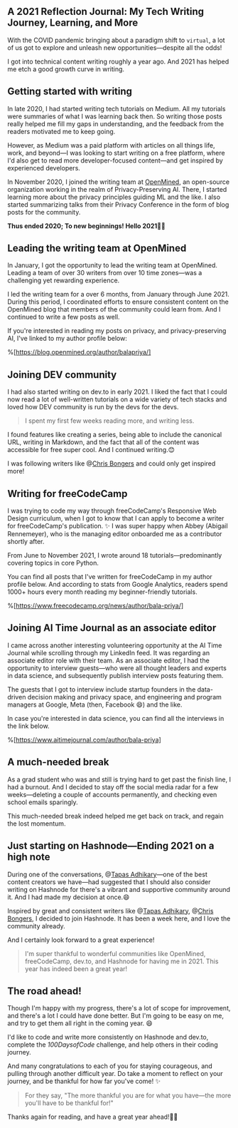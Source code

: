 ## A 2021 Reflection Journal: My Tech Writing Journey, Learning, and More

With the COVID pandemic bringing about a paradigm shift to `virtual`, a lot of us got to explore and unleash new opportunities—despite all the odds! 

I got into technical content writing roughly a year ago. And 2021 has helped me etch a good growth curve in writing.

## Getting started with writing
In late 2020, I had started writing tech tutorials on Medium. All my tutorials were summaries of what I was learning back then. So writing those posts really helped me fill my gaps in understanding, and the feedback from the readers motivated me to keep going.

However, as Medium was a paid platform with articles on all things life, work, and beyond—I was looking to start writing on a free platform, where I'd also get to read more developer-focused content—and get inspired by experienced developers.

In November 2020, I joined the writing team at [OpenMined](https://www.openmined.org/), an open-source organization working in the realm of Privacy-Preserving AI. There, I started learning more about the privacy principles guiding ML and the like. I also started summarizing talks from their Privacy Conference in the form of blog posts for the community.

**Thus ended 2020; To new beginnings! Hello 2021🎉✨**

## Leading the writing team at OpenMined
In January, I got the opportunity to lead the writing team at OpenMined. Leading a team of over 30 writers from over 10 time zones—was a challenging yet rewarding experience.

I led the writing team for a over 6 months, from January through June 2021. During this period, I coordinated efforts to ensure consistent content on the OpenMined blog that members of the community could learn from. And I continued to write a few posts as well.

If you're interested in reading my posts on privacy, and privacy-preserving AI, I've linked to my author profile below:

%[https://blog.openmined.org/author/balapriya/]

## Joining DEV community
I had also started writing on dev.to in early 2021. I liked the fact that I could now read a lot of well-written tutorials on a wide variety of tech stacks and loved how DEV community is run by the devs for the devs. 

> I spent my first few weeks reading more, and writing less. 

I found features like creating a series, being able to include the canonical URL, writing in Markdown, and the fact that all of the content was accessible for free super cool. And I continued writing.😊

I was following writers like @[Chris Bongers](@dailydevtips) and could only get inspired more!

## Writing for freeCodeCamp
I was trying to code my way through freeCodeCamp's Responsive Web Design curriculum, when I got to know that I can apply to become a writer for freeCodeCamp's publication. ✨ I was super happy when Abbey (Abigail Rennemeyer), who is the managing editor onboarded me as a contributor shortly after.

From June to November 2021, I wrote around 18 tutorials—predominantly covering topics in core Python.

You can find all posts that I've written for freeCodeCamp in my author profile below. And according to stats from Google Analytics, readers spend 1000+ hours every month reading my beginner-friendly tutorials.

%[https://www.freecodecamp.org/news/author/bala-priya/]

## Joining AI Time Journal as an associate editor
I came across another interesting volunteering opportunity at the AI Time Journal while scrolling through my LinkedIn feed. It was regarding an associate editor role with their team. As an associate editor, I had the opportunity to interview guests—who were all thought leaders and experts in data science, and subsequently publish interview posts featuring them.

The guests that I got to interview include startup founders in the data-driven decision making and privacy space, and engineering and program managers at Google, Meta (then, Facebook 😄) and the like.

In case you're interested in data science, you can find all the interviews in the link below.

%[https://www.aitimejournal.com/author/bala-priya]

## A much-needed break
As a grad student who was and still is trying hard to get past the finish line, I had a burnout. And I decided to stay off the social media radar for a few weeks—deleting a couple of accounts permanently, and checking even school emails sparingly.

This much-needed break indeed helped me get back on track, and regain the lost momentum.

## Just starting on Hashnode—Ending 2021 on a high note
During one of the conversations, @[Tapas Adhikary](@atapas)—one of the best content creators we have—had suggested  that I should also consider writing on Hashnode for there's a vibrant and supportive community around it. And I had made my decision at once.😄

Inspired by great and consistent writers like @[Tapas Adhikary](@atapas), @[Chris Bongers](@dailydevtips), I decided to join Hashnode. It has been a week here, and I love the community already.

And I certainly look forward to a great experience!

> I'm super thankful to wonderful communities like OpenMined, freeCodeCamp, dev.to, and Hashnode for having me in 2021. This year has indeed been a great year!

## The road ahead!
Though I'm happy with my progress, there's a lot of scope for improvement, and there's a lot I could have done better. But I'm going to be easy on me, and try to get them all right in the coming year. 😄

I'd like to code and write more consistently on Hashnode and dev.to, complete the *100DaysofCode* challenge, and help others in their coding journey.

And many congratulations to each of you for staying courageous, and pulling through another difficult year. Do take a moment to reflect on your journey, and be thankful for how far you've come! ✨

> For they say, "The more thankful you are for what you have—the more you'll have to be thankful for!"

Thanks again for reading, and have a great year ahead!🎉🎊